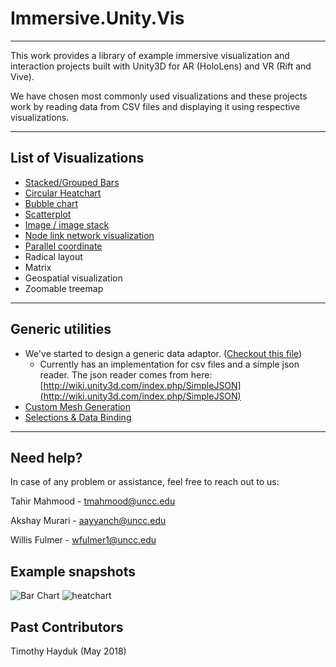 # Immersive.Unity.Vis

---

This work provides a library of example immersive visualization and interaction projects built with Unity3D for AR (HoloLens) and VR (Rift and Vive).

We have chosen most commonly used visualizations and these projects work by reading data from CSV files and displaying it using respective visualizations.

---

## List of Visualizations

 - [Stacked/Grouped Bars](https://github.com/ImmersiveAnalyticsUNCC/Unity.Vis/wiki/Stacked-Bar-Chart)
 - [Circular Heatchart](https://github.com/ImmersiveAnalyticsUNCC/Unity.Vis/wiki/Circular-Heatchart)
 - [Bubble chart](https://github.com/ImmersiveAnalyticsUNCC/Unity.Vis/wiki/Bubble-Chart)
 - [Scatterplot](https://github.com/ImmersiveAnalyticsUNCC/Unity.Vis/wiki/Scatterplot)
 - [Image / image stack](https://github.com/ImmersiveAnalyticsUNCC/Immersive.Unity.Vis/wiki/Stacked-Images)
 - [Node link network visualization](https://github.com/ImmersiveAnalyticsUNCC/Immersive.Unity.Vis/wiki/Node-link-network-visualization)
 - [Parallel coordinate](https://github.com/ImmersiveAnalyticsUNCC/Unity.Vis/wiki/Parallel-Coordinate-Graph)
 - Radical layout
 - Matrix
 - Geospatial visualization
 - Zoomable treemap

---



## Generic utilities

- We've started to design a generic data adaptor. ([Checkout this file](https://github.com/ImmersiveAnalyticsUNCC/Unity.Vis/blob/master/DataAdapter.cs))
    - Currently has an implementation for csv files and a simple json reader. The json reader comes from here: [http://wiki.unity3d.com/index.php/SimpleJSON](http://wiki.unity3d.com/index.php/SimpleJSON)
- [Custom Mesh Generation]()
- [Selections & Data Binding](https://github.com/ImmersiveAnalyticsUNCC/Unity.Vis/wiki/Selection-and-data-binding)

---

## Need help?

In case of any problem or assistance, feel free to reach out to us:

Tahir Mahmood - tmahmood@uncc.edu

Akshay Murari - aayyanch@uncc.edu

Willis Fulmer - wfulmer1@uncc.edu

## Example snapshots

![Bar Chart](https://github.com/ImmersiveAnalyticsUNCC/Immersive.Unity.Vis/blob/master/Stacked_Bars/barChart.png)
![heatchart](https://github.com/ImmersiveAnalyticsUNCC/Immersive.Unity.Vis/blob/master/Circular_Heatchart/Circular_Heatchart_Example.png)

## Past Contributors

Timothy Hayduk (May 2018)
